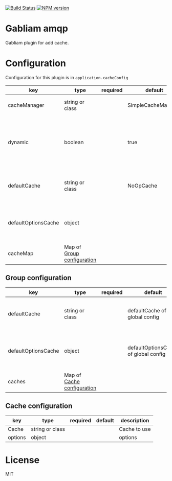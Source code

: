 [![Build Status][build-image]][build-url]
[![NPM version][npm-image]][npm-url]


# Gabliam amqp

Gabliam plugin for add cache.

# Configuration

Configuration for this plugin is in `application.cacheConfig`

| key  | type | required | default | description |
|--|--|--|--|--|
| cacheManager | string or class |  | SimpleCacheManager | Cache manager to use |
| dynamic |boolean |  | true | When cache is not present in cache manager, if true, auto create cache |
| defaultCache | string or class |  | NoOpCache | if dynamic, it's the default cache to use |
| defaultOptionsCache | object |  |  | if dynamic, it's the default options cache to use |
| cacheMap | Map of [Group configuration](#group-configuration) |  |  | Map of group |


## Group configuration
| key  | type | required | default | description |
|--|--|--|--|--|
| defaultCache | string or class |  | defaultCache of global config | if dynamic, it's the default cache to use |
| defaultOptionsCache | object |  | defaultOptionsCache of global config | if dynamic, it's the default options cache to use |
| caches | Map of [Cache configuration](#cache-configuration) |  |  | Map of cache |


## Cache configuration
| key  | type | required | default | description |
|--|--|--|--|--|
| Cache | string or class | | | Cache to use |
| options | object |  |  | options  |

# License

  MIT

[build-image]: https://img.shields.io/travis/gabliam/gabliam/master.svg?style=flat-square
[build-url]: https://travis-ci.org/gabliam/gabliam
[npm-image]: https://img.shields.io/npm/v/@gabliam/amqp.svg?style=flat-square
[npm-url]: https://github.com/gabliam/amqp
